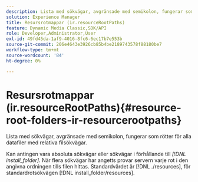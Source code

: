 ```yaml
---
description: Lista med sökvägar, avgränsade med semikolon, fungerar som rötter för alla datafiler med relativa filsökvägar.
solution: Experience Manager
title: Resursrotmappar (ir.resourceRootPaths)
feature: Dynamic Media Classic,SDK/API
role: Developer,Administrator,User
exl-id: 49fd45da-1af9-4016-8fc6-6ec17b7e553b
source-git-commit: 206e4643e3926cb85b4be2189743578f88180be7
workflow-type: tm+mt
source-wordcount: '84'
ht-degree: 0%

---
```


# Resursrotmappar (ir.resourceRootPaths){#resource-root-folders-ir-resourcerootpaths}

Lista med sökvägar, avgränsade med semikolon, fungerar som rötter för alla datafiler med relativa filsökvägar.

Kan antingen vara absoluta sökvägar eller sökvägar i förhållande till *[!DNL install_folder]*. När flera sökvägar har angetts provar servern varje rot i den angivna ordningen tills filen hittas. Standardvärdet är [!DNL ./resources], för standardrotsökvägen [!DNL install_folder/resources].
